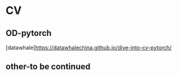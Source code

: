 # CV
## OD-pytorch
[datawhale]<https://datawhalechina.github.io/dive-into-cv-pytorch/>
## other-to be continued

